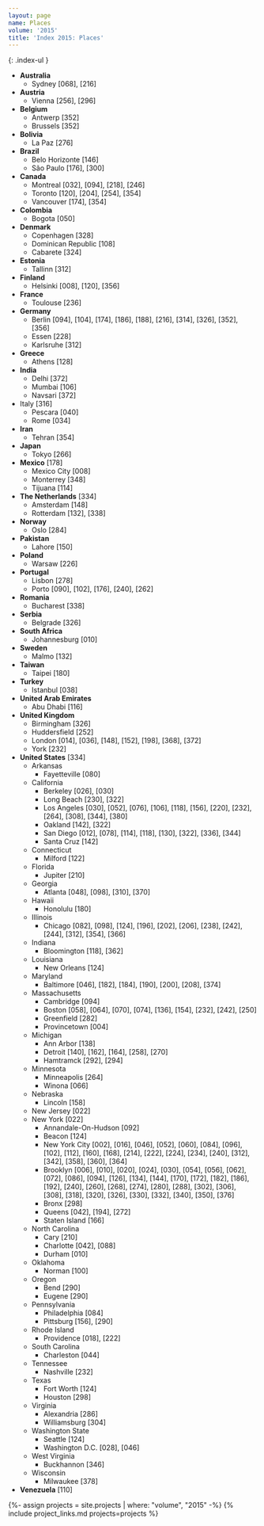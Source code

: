 ```yaml
---
layout: page
name: Places
volume: '2015'
title: 'Index 2015: Places'
---
```


{: .index-ul }
* **Australia**
  * Sydney [068], [216]
* **Austria**
  * Vienna [256], [296]
* **Belgium**
  * Antwerp [352]
  * Brussels [352]
* **Bolivia**
  * La Paz [276]
* **Brazil**
  * Belo Horizonte [146]
  * São Paulo [176], [300]
* **Canada**
  * Montreal [032], [094], [218], [246]
  * Toronto [120], [204], [254], [354]
  * Vancouver [174], [354]
* **Colombia**
  * Bogota [050]
* **Denmark**
  * Copenhagen [328]
  * Dominican Republic [108]
  * Cabarete [324]
* **Estonia**
  * Tallinn [312]
* **Finland**
  * Helsinki [008], [120], [356]
* **France**
  * Toulouse [236]
* **Germany**
  * Berlin [094], [104], [174], [186], [188], [216], [314], [326], [352], [356]
  * Essen [228]
  * Karlsruhe [312]
* **Greece**
  * Athens [128]
* **India**
  * Delhi [372]
  * Mumbai [106]
  * Navsari [372]
* Italy [316]
  * Pescara [040]
  * Rome [034]
* **Iran**
  * Tehran [354]
* **Japan**
  * Tokyo [266]
* **Mexico** [178]
  * Mexico City [008]
  * Monterrey [348]
  * Tijuana [114]
* **The Netherlands** [334]
  * Amsterdam [148]
  * Rotterdam [132], [338]
* **Norway**
  * Oslo [284]
* **Pakistan**
  * Lahore [150]
* **Poland**
  * Warsaw [226]
* **Portugal**
  * Lisbon [278]
  * Porto [090], [102], [176], [240], [262]
* **Romania**
  * Bucharest [338]
* **Serbia**
  * Belgrade [326]
* **South Africa**
  * Johannesburg [010]
* **Sweden**
  * Malmo [132]
* **Taiwan**
  * Taipei [180]
* **Turkey**
  * Istanbul [038]
* **United Arab Emirates**
  * Abu Dhabi [116]
* **United Kingdom**
  * Birmingham [326]
  * Huddersfield [252]
  * London [014], [036], [148], [152], [198], [368], [372]
  * York [232]
* **United States** [334]
  * Arkansas
    * Fayetteville [080]
  * California
    * Berkeley [026], [030]
    * Long Beach [230], [322]
    * Los Angeles [030], [052], [076], [106], [118], [156], [220], [232], [264], [308], [344], [380]
    * Oakland [142], [322]
    * San Diego [012], [078], [114], [118], [130], [322], [336], [344]
    * Santa Cruz [142]
  * Connecticut
    * Milford [122]
  * Florida
    * Jupiter [210]
  * Georgia
    * Atlanta [048], [098], [310], [370]
  * Hawaii
    * Honolulu [180]
  * Illinois
    * Chicago [082], [098], [124], [196], [202], [206], [238], [242], [244], [312], [354], [366]
  * Indiana
    * Bloomington [118], [362]
  * Louisiana
    * New Orleans [124]
  * Maryland
    * Baltimore [046], [182], [184], [190], [200], [208], [374]
  * Massachusetts
    * Cambridge [094]
    * Boston [058], [064], [070], [074], [136], [154], [232], [242], [250]
    * Greenfield [282]
    * Provincetown [004]
  * Michigan
    * Ann Arbor [138]
    * Detroit [140], [162], [164], [258], [270]
    * Hamtramck [292], [294]
  * Minnesota
    * Minneapolis [264]
    * Winona [066]
  * Nebraska
    * Lincoln [158]
  * New Jersey [022]
  * New York [022]
    * Annandale-On-Hudson [092]
    * Beacon [124]
    * New York City [002], [016], [046], [052], [060], [084], [096], [102], [112], [160], [168], [214], [222], [224], [234], [240], [312], [342], [358], [360], [364]
    * Brooklyn [006], [010], [020], [024], [030], [054], [056], [062], [072], [086], [094], [126], [134], [144], [170], [172], [182], [186], [192], [240], [260], [268], [274], [280], [288], [302], [306], [308], [318], [320], [326], [330], [332], [340], [350], [376]
    * Bronx [298]
    * Queens [042], [194], [272]
    * Staten Island [166]
  * North Carolina
    * Cary [210]
    * Charlotte [042], [088]
    * Durham [010]
  * Oklahoma
    * Norman [100]
  * Oregon
    * Bend [290]
    * Eugene [290]
  * Pennsylvania
    * Philadelphia [084]
    * Pittsburg [156], [290]
  * Rhode Island
    * Providence [018], [222]
  * South Carolina
    * Charleston [044]
  * Tennessee
    * Nashville [232]
  * Texas
    * Fort Worth [124]
    * Houston [298]
  * Virginia
    * Alexandria [286]
    * Williamsburg [304]
  * Washington State
    * Seattle [124]
    * Washington D.C. [028], [046]
  * West Virginia
    * Buckhannon [346]
  * Wisconsin
    * Milwaukee [378]
* **Venezuela** [110]  

{%- assign projects = site.projects | where: "volume", "2015" -%}
{% include project_links.md projects=projects %}
